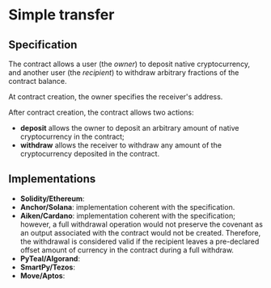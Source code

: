 # Simple transfer

## Specification 

The contract allows a user (the *owner*) to deposit native cryptocurrency, 
and another user (the *recipient*) to withdraw arbitrary fractions of the contract balance.

At contract creation, the owner specifies the receiver's address.

After contract creation, the contract allows two actions:
- **deposit** allows the owner to deposit an arbitrary amount of native cryptocurrency in the contract;
- **withdraw** allows the receiver to withdraw any amount of the cryptocurrency deposited in the contract.

## Implementations

- **Solidity/Ethereum**: 
- **Anchor/Solana**: implementation coherent with the specification.
- **Aiken/Cardano**: implementation coherent with the specification; however, a full withdrawal operation would not preserve the covenant as an output associated with the contract would not be created. Therefore, the withdrawal is considered valid if the recipient leaves a pre-declared offset amount of currency in the contract during a full withdraw.
- **PyTeal/Algorand**:
- **SmartPy/Tezos**:
- **Move/Aptos**:  
